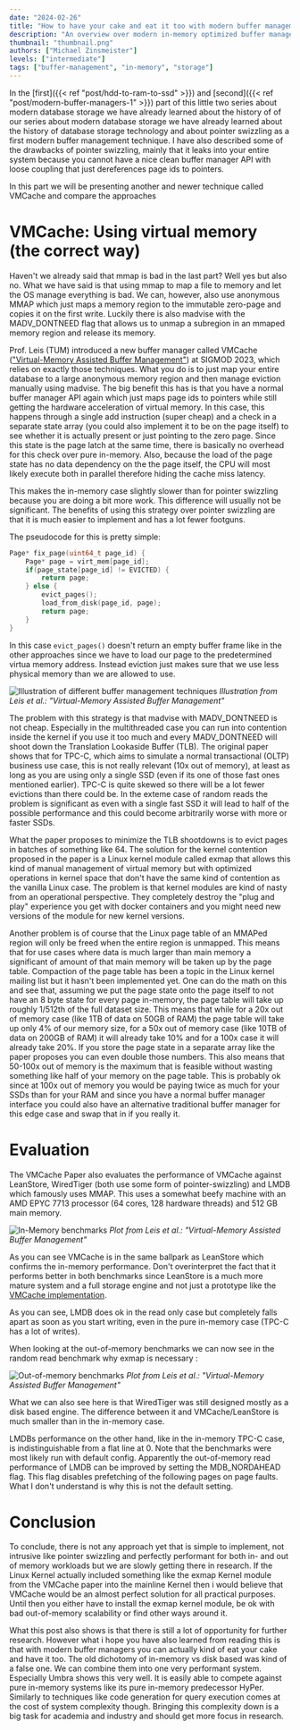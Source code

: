 ```yaml
---
date: "2024-02-26"
title: "How to have your cake and eat it too with modern buffer management Pt. 2: VMCache"
description: "An overview over modern in-memory optimized buffer management techniques. Part 2 is about VMCache and a performance comparison"
thumbnail: "thumbnail.png"
authors: ["Michael Zinsmeister"]
levels: ["intermediate"]
tags: ["buffer-management", "in-memory", "storage"]
---
```


In the [first]({{< ref "post/hdd-to-ram-to-ssd" >}}) and [second]({{< ref "post/modern-buffer-managers-1" >}}) part of this little two series about modern database storage we have already learned about the history of of our series about modern database storage we have already learned about the history of database storage technology and about pointer swizzling as a first modern buffer management technique. I have also described some of the drawbacks of pointer swizzling, mainly that it leaks into your entire system because you cannot have a nice clean buffer manager API with loose coupling that just dereferences page ids to pointers.

In this part we will be presenting another and newer technique called VMCache and compare the approaches

# VMCache: Using virtual memory (the correct way)

Haven't we already said that mmap is bad in the last part? Well yes but also no. What we have said is that using mmap to map a file to memory and let the OS manage everything is bad. We can, however, also use anonymous MMAP which just maps a memory region to the immutable zero-page and copies it on the first write. Luckily there is also madvise with the MADV_DONTNEED flag that allows us to unmap a subregion in an mmaped memory region and release its memory. 

Prof. Leis (TUM) introduced a new buffer manager called VMCache (["Virtual-Memory Assisted Buffer Management"](https://www.cs.cit.tum.de/fileadmin/w00cfj/dis/_my_direct_uploads/vmcache.pdf)) at SIGMOD 2023, which relies on exactly those techniques. What you do is to just map your entire database to a large anonymous memory region and then manage eviction manually using madvise. The big benefit this has is that you have a normal buffer manager API again which just maps page ids to pointers while still getting the hardware acceleration of virtual memory. In this case, this happens through a single add instruction (super cheap) and a check in a separate state array (you could also implement it to be on the page itself) to see whether it is actually present or just pointing to the zero page. Since this state is the page latch at the same time, there is basically no overhead for this check over pure in-memory. Also, because the load of the page state has no data dependency on the the page itself, the CPU will most likely execute both in parallel therefore hiding the cache miss latency.

This makes the in-memory case slightly slower than for pointer swizzling because you are doing a bit more work. This difference will usually not be significant. The benefits of using this strategy over pointer swizzling are that it is much easier to implement and has a lot fewer footguns. 

The pseudocode for this is pretty simple:

```c++
Page* fix_page(uint64_t page_id) {
    Page* page = virt_mem[page_id];
    if(page_state[page_id] != EVICTED) {
        return page;
    } else {
        evict_pages();
        load_from_disk(page_id, page);
        return page;
    }
}
```

In this case `evict_pages()` doesn't return an empty buffer frame like in the other approaches since we have to load our page to the predetermined virtua memory address. Instead eviction just makes sure that we use less physical memory than we are allowed to use.

![Illustration of different buffer management techniques](buffer-managers.png)
*Illustration from Leis et al.: "Virtual-Memory Assisted Buffer Management"*

The problem with this strategy is that madvise with MADV_DONTNEED is not cheap. Especially in the multithreaded case you can run into contention inside the kernel if you use it too much and every MADV_DONTNEED will shoot down the Translation Lookaside Buffer (TLB). The original paper shows that for TPC-C, which aims to simulate a normal transactional (OLTP) business use case, this is not really relevant (10x out of memory), at least as long as you are using only a single SSD (even if its one of those fast ones mentioned earlier). TPC-C is quite skewed so there will be a lot fewer evictions than there could be. In the exteme case of random reads the problem is significant as even with a single fast SSD it will lead to half of the possible performance and this could become arbitrarily worse with more or faster SSDs. 

What the paper proposes to minimize the TLB shootdowns is to evict pages in batches of something like 64. The solution for the kernel contention proposed in the paper is a Linux kernel module called exmap that allows this kind of manual management of virtual memory but with optimized operations in kernel space that don't have the same kind of contention as the vanilla Linux case. The problem is that kernel modules are kind of nasty from an operational perspective. They completely destroy the "plug and play" experience you get with docker containers and you might need new versions of the module for new kernel versions.

Another problem is of course that the Linux page table of an MMAPed region will only be freed when the entire region is unmapped. This means that for use cases where data is much larger than main memory a significant of amount of that main memory will be taken up by the page table. Compaction of the page table has been a topic in the Linux kernel mailing list but it hasn't been implemented yet. One can do the math on this and see that, assuming we put the page state onto the page itself to not have an 8 byte state for every page in-memory, the page table will take up roughly 1/512th of the full dataset size. This means that while for a 20x out of memory case (like 1TB of data on 50GB of RAM) the page table will take up only 4% of our memory size, for a 50x out of memory case (like 10TB of data on 200GB of RAM) it will already take 10% and for a 100x case it will already take 20%. If you store the page state in a separate array like the paper proposes you can even double those numbers. This also means that 50-100x out of memory is the maximum that is feasible without wasting something like half of your memory on the page table. This is probably ok since at 100x out of memory you would be paying twice as much for your SSDs than for your RAM and since you have a normal buffer manager interface you could also have an alternative traditional buffer manager for this edge case and swap that in if you really it.

# Evaluation

The VMCache Paper also evaluates the performance of VMCache against LeanStore,  WiredTiger (both use some form of pointer-swizzling) and LMDB which famously uses MMAP. This uses a somewhat beefy machine with an AMD EPYC 7713 processor (64 cores, 128 hardware threads) and 512 GB main memory.

![In-Memory benchmarks](in-memory-benchmarks.png)
*Plot from Leis et al.: "Virtual-Memory Assisted Buffer Management"*

As you can see VMCache is in the same ballpark as LeanStore which confirms the in-memory performance. Don't overinterpret the fact that it performs better in both benchmarks since LeanStore is a much more mature system and a full storage engine and not just a prototype like the [VMCache implementation](https://github.com/viktorleis/vmcache).

As you can see, LMDB does ok in the read only case but completely falls apart as soon as you start writing, even in the pure in-memory case (TPC-C has a lot of writes).

When looking at the out-of-memory benchmarks we can now see in the random read benchmark why exmap is necessary :

![Out-of-memory benchmarks](out-of-memory-benchmarks.png)
*Plot from Leis et al.: "Virtual-Memory Assisted Buffer Management"*

What we can also see here is that WiredTiger was still designed mostly as a disk based engine. The difference between it and VMCache/LeanStore is much smaller than in the in-memory case. 

LMDBs performance on the other hand, like in the in-memory TPC-C case, is indistinguishable from a flat line at 0. Note that the benchmarks were most likely run with default config. Apparently the out-of-memory read performance of LMDB can be improved by setting the MDB_NORDAHEAD flag. This flag disables prefetching of the following pages on page faults. What I don't understand is why this is not the default setting.

# Conclusion

To conclude, there is not any approach yet that is simple to implement, not intrusive like pointer swizzling and perfectly performant for both in- and out of memory workloads but we are slowly getting there in research. If the Linux Kernel actually included something like the exmap Kernel module from the VMCache paper into the mainline Kernel then i would believe that VMCache would be an almost perfect solution for all practical purposes. Until then you either have to install the exmap kernel module, be ok with bad out-of-memory scalability  or find other ways around it.

What this post also shows is that there is still a lot of opportunity for further research. However what i hope you have also learned from reading this is that with modern buffer managers you can actually kind of eat your cake and have it too. The old dichotomy of in-memory vs disk based was kind of a false one. We can combine them into one very performant system. Especially Umbra shows this very well. It is easily able to compete against pure in-memory systems like its pure in-memory predecessor HyPer. Similarly to techniques like code generation for query execution comes at the cost of system complexity though. Bringing this complexity down is a big task for academia and industry and should get more focus in research.